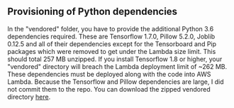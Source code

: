 ## Provisioning of Python dependencies
In the "vendored" folder, you have to provide the additional Python 3.6 dependencies required. These are Tensorflow 1.7.0, Pillow 5.2.0, Joblib 0.12.5 and all of their dependencies except for the Tensorboard and Pip packages which were removed to get under the Lambda size limit. This should total 257 MB unzipped. If you install Tensorflow 1.8 or higher, your "vendored" directory will breach the Lambda deployment limit of ~262 MB. These dependencies must be deployed along with the code into AWS Lambda. Because the Tensorflow and Pillow dependencies are large, I did not commit them to the repo. You can download the zipped vendored directory [here](https://downloads.grassland.network/packages/node_lite_object_detection/vendored.zip).
